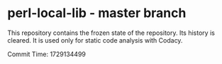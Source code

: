 # perl-local-lib - master branch

This repository contains the frozen state of the repository.
Its history is cleared. It is used only for static code
analysis with Codacy.

Commit Time: 1729134499